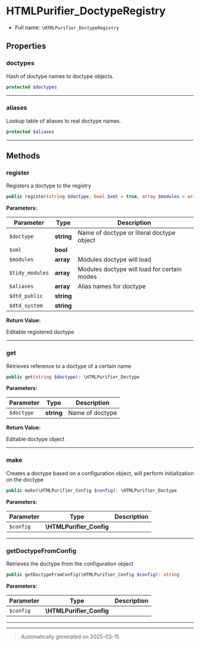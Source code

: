 
# HTMLPurifier_DoctypeRegistry





* Full name: `\HTMLPurifier_DoctypeRegistry`



## Properties


### doctypes

Hash of doctype names to doctype objects.

```php
protected $doctypes
```






***

### aliases

Lookup table of aliases to real doctype names.

```php
protected $aliases
```






***

## Methods


### register

Registers a doctype to the registry

```php
public register(string $doctype, bool $xml = true, array $modules = array(), array $tidy_modules = array(), array $aliases = array(), string $dtd_public = null, string $dtd_system = null): \HTMLPurifier_Doctype
```








**Parameters:**

| Parameter | Type | Description |
|-----------|------|-------------|
| `$doctype` | **string** | Name of doctype or literal doctype object |
| `$xml` | **bool** |  |
| `$modules` | **array** | Modules doctype will load |
| `$tidy_modules` | **array** | Modules doctype will load for certain modes |
| `$aliases` | **array** | Alias names for doctype |
| `$dtd_public` | **string** |  |
| `$dtd_system` | **string** |  |


**Return Value:**

Editable registered doctype




***

### get

Retrieves reference to a doctype of a certain name

```php
public get(string $doctype): \HTMLPurifier_Doctype
```








**Parameters:**

| Parameter | Type | Description |
|-----------|------|-------------|
| `$doctype` | **string** | Name of doctype |


**Return Value:**

Editable doctype object




***

### make

Creates a doctype based on a configuration object,
will perform initialization on the doctype

```php
public make(\HTMLPurifier_Config $config): \HTMLPurifier_Doctype
```








**Parameters:**

| Parameter | Type | Description |
|-----------|------|-------------|
| `$config` | **\HTMLPurifier_Config** |  |





***

### getDoctypeFromConfig

Retrieves the doctype from the configuration object

```php
public getDoctypeFromConfig(\HTMLPurifier_Config $config): string
```








**Parameters:**

| Parameter | Type | Description |
|-----------|------|-------------|
| `$config` | **\HTMLPurifier_Config** |  |





***


***
> Automatically generated on 2025-03-15
